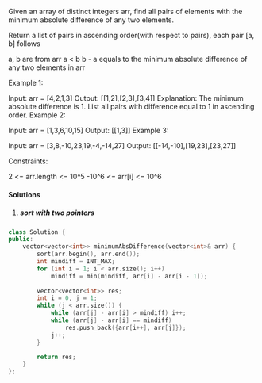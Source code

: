 Given an array of distinct integers arr, find all pairs of elements with the minimum absolute difference of any two elements. 

Return a list of pairs in ascending order(with respect to pairs), each pair [a, b] follows

a, b are from arr
a < b
b - a equals to the minimum absolute difference of any two elements in arr
 

Example 1:

Input: arr = [4,2,1,3]
Output: [[1,2],[2,3],[3,4]]
Explanation: The minimum absolute difference is 1. List all pairs with difference equal to 1 in ascending order.
Example 2:

Input: arr = [1,3,6,10,15]
Output: [[1,3]]
Example 3:

Input: arr = [3,8,-10,23,19,-4,-14,27]
Output: [[-14,-10],[19,23],[23,27]]
 

Constraints:

2 <= arr.length <= 10^5
-10^6 <= arr[i] <= 10^6

#### Solutions

1. ##### sort with two pointers

```cpp
class Solution {
public:
    vector<vector<int>> minimumAbsDifference(vector<int>& arr) {
        sort(arr.begin(), arr.end());
        int mindiff = INT_MAX;
        for (int i = 1; i < arr.size(); i++)
            mindiff = min(mindiff, arr[i] - arr[i - 1]);
        
        vector<vector<int>> res;
        int i = 0, j = 1;
        while (j < arr.size()) {
            while (arr[j] - arr[i] > mindiff) i++;
            while (arr[j] - arr[i] == mindiff)
                res.push_back({arr[i++], arr[j]});
            j++;
        }

        return res;
    }
};
```
